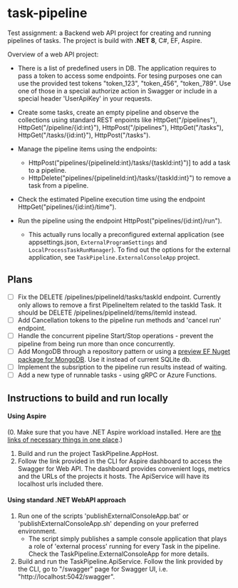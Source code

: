 # task-pipeline
Test assignment: a Backend web API project for creating and running pipelines of tasks.
The project is build with **.NET 8**, C#, EF, Aspire.

Overview of a web API project:

- There is a list of predefined users in DB. The application requires to pass a token to access some endpoints. For tesing purposes one can use the provided test tokens "token_123", "token_456", "token_789". Use one of those in a special authorize action in Swagger or include in a special header 'UserApiKey' in your requests.

- Create some tasks, create an empty pipeline and observe the collections using standard REST enpoints like HttpGet("/pipelines"), HttpGet("/pipeline/{id:int}"), HttpPost("/pipelines"), HttpGet("/tasks"), HttpGet("/tasks/{id:int}"), HttpPost("/tasks").

- Manage the pipeline items using the endpoints:
	- HttpPost("pipelines/{pipelineId:int}/tasks/{taskId:int}")] to add a task to a pipeline.
	- HttpDelete("pipelines/{pipelineId:int}/tasks/{taskId:int}") to remove a task from a pipeline.

- Check the estimated Pipeline execution time using the endpoint HttpGet("pipelines/{id:int}/time").

- Run the pipeline using the endpoint HttpPost("pipelines/{id:int}/run"). 
	- This actually runs locally a preconfigured external application (see appsettings.json, `ExternalProgramSettings` and `LocalProcessTaskRunManager`). To find out the options for the external application, see `TaskPipeline.ExternalConsoleApp` project.

## Plans
- [ ] Fix the DELETE /pipelines/pipelineId/tasks/taskId endpoint. Currently only allows to remove a first PipelineItem related to the taskId Task. It should be DELETE /pipelines/pipelineId/items/itemId instead.
- [ ] Add Cancellation tokens to the pipeline run methods and 'cancel run' endpoint.
- [ ] Handle the concurrent pipeline Start/Stop operations - prevent the pipeline from being run more than once concurrently.
- [ ] Add MongoDB through a repository pattern or using a [preview EF Nuget package for MongoDB](https://www.mongodb.com/docs/entity-framework/current/). Use it instead of current SQLite db.
- [ ] Implement the subsription to the pipeline run results instead of waiting.
- [ ] Add a new type of runnable tasks - using gRPC or Azure Functions.

## Instructions to build and run locally
#### Using Aspire

(0. Make sure that you have .NET Aspire workload installed. Here are [the links of necessary things in one place](https://learn.microsoft.com/en-us/dotnet/aspire/get-started/build-your-first-aspire-app?pivots=visual-studio#prerequisites).)

1. Build and run the project TaskPipeline.AppHost.
2. Follow the link provided in the CLI for Aspire dashboard to access the Swagger for Web API. The dashboard provides convenient logs, metrics and the URLs of the projects it hosts. The ApiService will have its localhost urls included there.

#### Using standard .NET WebAPI approach

1. Run one of the scripts 'publishExternalConsoleApp.bat' or 'publishExternalConsoleApp.sh' depending on your preferred environment. 
    - The script simply publishes a sample console application that plays a role of 'external process' running for every Task in the pipeline. Check the TaskPipeline.ExternalConsoleApp for more details.
2. Build and run the TaskPipeline.ApiService. Follow the link provided by the CLI, go to "/swagger" page for Swagger UI, i.e. "http://localhost:5042/swagger".
